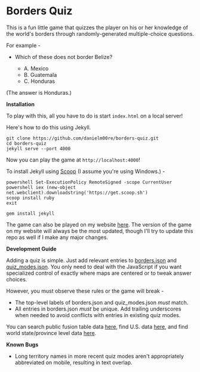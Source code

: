 # Borders Quiz 

This is a fun little game that quizzes the player on his or her knowledge of the world's borders through randomly-generated multiple-choice questions.

For example -

* Which of these does not border Belize?

    * A. Mexico
    * B. Guatemala
    * C. Honduras

(The answer is Honduras.)

**Installation**

To play with this, all you have to do is start `index.html` on a local server!

Here's how to do this using Jekyll.

```
git clone https://github.com/danielm00re/borders-quiz.git
cd borders-quiz
jekyll serve --port 4000
```

Now you can play the game at `http://localhost:4000`!

To install Jekyll using [Scoop](http://scoop.sh) (I assume you're using Windows.) -

```
powershell Set-ExecutionPolicy RemoteSigned -scope CurrentUser
powershell iex (new-object net.webclient).downloadstring('https://get.scoop.sh')
scoop install ruby
exit
```

```
gem install jekyll
```

The game can also be played on my website [here](http://danielmoore.us/borders-quiz). The version of the game on my website will always be the most updated, though I'll try to update this repo as well if I make any major changes.

**Development Guide**

Adding a quiz is simple. Just add relevant entries to [borders.json](/borders-quiz/json/borders.json) and [quiz_modes.json](/borders-quiz/json/quiz_modes.json). You only need to deal with the JavaScript if you want specialized control of exactly where maps are centered or to tweak answer choices.

However, you must observe these rules or the game will break -

* The top-level labels of borders.json and quiz_modes.json *must* match.
* All entries in borders.json *must* be unique. Add trailing underscores when needed to avoid conflicts with entries in existing quiz modes.

You can search public fusion table data [here](https://research.google.com/tables?source=ft2573812&corpus=fusion), find U.S. data [here](https://support.google.com/fusiontables/answer/1182141?hl=en), and find world state/province level data [here](https://fusiontables.google.com/DataSource?docid=1uK6JhwbCLeJWmTmoWTIKFOmdZuTxhfeT_Gy05QXy).

**Known Bugs**

* Long territory names in more recent quiz modes aren't appropriately abbreviated on mobile, resulting in text overlap.
